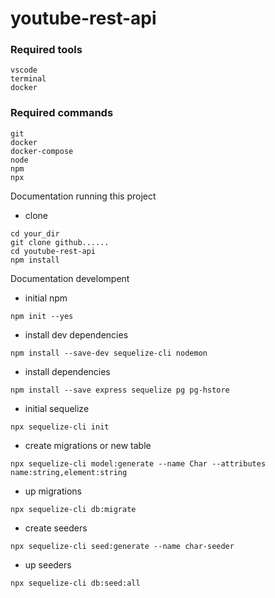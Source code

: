 # youtube-rest-api

### Required tools
```
vscode
terminal
docker
```
### Required commands
```
git
docker
docker-compose
node
npm
npx
```

Documentation running this project
- clone
```
cd your_dir
git clone github......
cd youtube-rest-api
npm install
```

Documentation develompent
- initial npm
```
npm init --yes
```
- install dev dependencies
```
npm install --save-dev sequelize-cli nodemon
```
- install dependencies
```
npm install --save express sequelize pg pg-hstore
```
- initial sequelize
```
npx sequelize-cli init
```
- create migrations or new table
```
npx sequelize-cli model:generate --name Char --attributes name:string,element:string
```
- up migrations
```
npx sequelize-cli db:migrate
```
- create seeders
```
npx sequelize-cli seed:generate --name char-seeder
```
- up seeders
```
npx sequelize-cli db:seed:all
```
